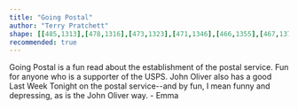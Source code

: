 ```yaml
---
title: "Going Postal"
author: "Terry Pratchett"
shape: [[485,1313],[478,1316],[473,1323],[471,1346],[466,1355],[467,1372],[466,1383],[464,1388],[464,1414],[461,1422],[458,1446],[456,1543],[454,1573],[454,1621],[452,1655],[449,1829],[447,1847],[447,1889],[445,1922],[444,2017],[442,2036],[443,2054],[441,2078],[440,2144],[438,2174],[439,2190],[437,2200],[437,2238],[435,2274],[435,2294],[437,2303],[444,2309],[450,2311],[471,2313],[599,2312],[605,2308],[608,2300],[609,2231],[616,2088],[618,1959],[620,1951],[622,1843],[624,1817],[624,1786],[626,1770],[630,1572],[633,1534],[633,1464],[635,1405],[637,1391],[637,1365],[634,1355],[627,1341],[617,1332],[609,1328],[575,1319],[512,1313]]
recommended: true
---
```

Going Postal is a fun read about the establishment of the postal service.  Fun for anyone who is a supporter of the USPS.  John Oliver also has a good Last Week Tonight on the postal service--and by fun, I mean funny and depressing, as is the John Oliver way. - Emma
